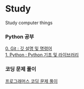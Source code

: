 # Study
Study computer things


### Python 공부
[0. Git : 깃 설명 및 명령어](0.Git/)  
[1. Python : Python 기초 및 라이브러리](1.Python/README.md)

### 코딩 문제 풀이
[프로그래머스 코딩 문제 풀이](./programmers/)